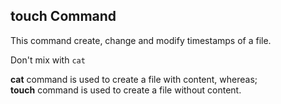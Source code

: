 ## touch Command

This command create, change and modify timestamps of a file.

Don't mix with `cat`

**cat** command is used to create a file with content, whereas;  
**touch** command is used to create a file without content.
